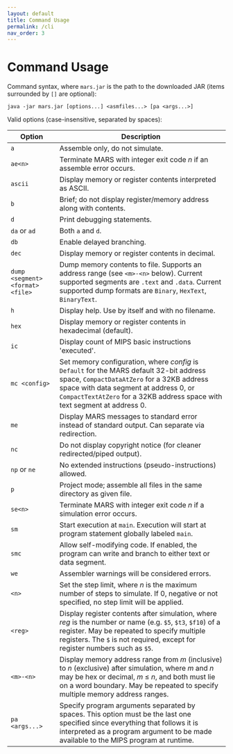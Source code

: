 ```yaml
---
layout: default
title: Command Usage
permalink: /cli
nav_order: 3
---
```


# Command Usage

Command syntax, where `mars.jar` is the path to the downloaded JAR
(items surrounded by `[]` are optional):

`java -jar mars.jar [options...] <asmfiles...> [pa <args...>]`

Valid options (case-insensitive, separated by spaces):

| Option                           | Description                                                                                                                                                                                                                                                   |
|----------------------------------|---------------------------------------------------------------------------------------------------------------------------------------------------------------------------------------------------------------------------------------------------------------|
| `a`                              | Assemble only, do not simulate.                                                                                                                                                                                                                               |
| `ae<n>`                          | Terminate MARS with integer exit code *n* if an assemble error occurs.                                                                                                                                                                                        |
| `ascii`                          | Display memory or register contents interpreted as ASCII.                                                                                                                                                                                                     |
| `b`                              | Brief; do not display register/memory address along with contents.                                                                                                                                                                                            |
| `d`                              | Print debugging statements.                                                                                                                                                                                                                                   |
| `da` or `ad`                     | Both `a` and `d`.                                                                                                                                                                                                                                             |
| `db`                             | Enable delayed branching.                                                                                                                                                                                                                                     |
| `dec`                            | Display memory or register contents in decimal.                                                                                                                                                                                                               |
| `dump <segment> <format> <file>` | Dump memory contents to file. Supports an address range (see `<m>-<n>` below).  Current supported segments are `.text` and `.data`.  Current supported dump formats are `Binary`, `HexText`, `BinaryText`.                                                    |
| `h`                              | Display help.  Use by itself and with no filename.                                                                                                                                                                                                            |
| `hex`                            | Display memory or register contents in hexadecimal (default).                                                                                                                                                                                                 |
| `ic`                             | Display count of MIPS basic instructions 'executed'.                                                                                                                                                                                                          |
| `mc <config>`                    | Set memory configuration, where *config* is `Default` for the MARS default 32-bit address space, `CompactDataAtZero` for a 32KB address space with data segment at address 0, or `CompactTextAtZero` for a 32KB address space with text segment at address 0. |
| `me`                             | Display MARS messages to standard error instead of standard output. Can separate via redirection.                                                                                                                                                             |
| `nc`                             | Do not display copyright notice (for cleaner redirected/piped output).                                                                                                                                                                                        |
| `np` or `ne`                     | No extended instructions (pseudo-instructions) allowed.                                                                                                                                                                                                       |
| `p`                              | Project mode; assemble all files in the same directory as given file.                                                                                                                                                                                         |
| `se<n>`                          | Terminate MARS with integer exit code *n* if a simulation error occurs.                                                                                                                                                                                       |
| `sm`                             | Start execution at `main`. Execution will start at program statement globally labeled `main`.                                                                                                                                                                 |
| `smc`                            | Allow self-modifying code. If enabled, the program can write and branch to either text or data segment.                                                                                                                                                       |
| `we`                             | Assembler warnings will be considered errors.                                                                                                                                                                                                                 |
| `<n>`                            | Set the step limit, where *n* is the maximum number of steps to simulate. If 0, negative or not specified, no step limit will be applied.                                                                                                                     |
| `<reg>`                          | Display register contents after simulation, where *reg* is the number or name (e.g. `$5`, `$t3`, `$f10`) of a register.  May be repeated to specify multiple registers. The `$` is not required, except for register numbers such as `$5`.                    |
| `<m>-<n>`                        | Display memory address range from *m* (inclusive) to *n* (exclusive) after simulation, where *m* and *n* may be hex or decimal, *m* &le; *n*, and both must lie on a word boundary. May be repeated to specify multiple memory address ranges.                |
| `pa <args...>`                   | Specify program arguments separated by spaces. This option must be the last one specified since everything that follows it is interpreted as a program argument to be made available to the MIPS program at runtime.                                          |
